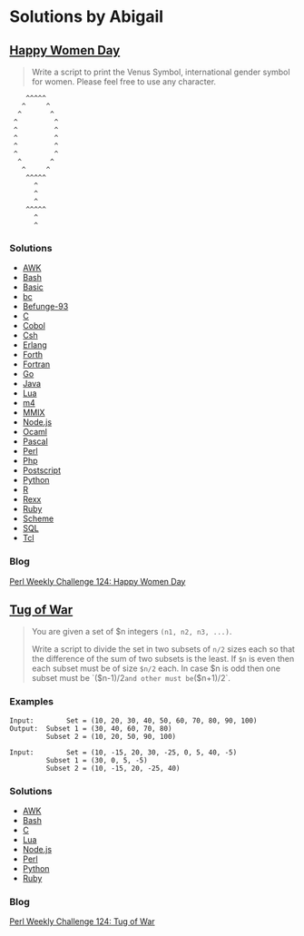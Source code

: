 # Solutions by Abigail
## [Happy Women Day][task1]

> Write a script to print the Venus Symbol, international gender symbol
> for women. Please feel free to use any character.

~~~~
    ^^^^^
   ^     ^
  ^       ^
 ^         ^
 ^         ^
 ^         ^
 ^         ^
 ^         ^
  ^       ^
   ^     ^
    ^^^^^
      ^
      ^
      ^
    ^^^^^
      ^
      ^
~~~~

### Solutions
* [AWK](awk/ch-1.awk)
* [Bash](bash/ch-1.sh)
* [Basic](basic/ch-1.bas)
* [bc](bc/ch-1.bc)
* [Befunge-93](befunge-93/ch-1.bf93)
* [C](c/ch-1.c)
* [Cobol](cobol/ch-1.cb)
* [Csh](csh/ch-1.csh)
* [Erlang](erlang/ch-1.erl)
* [Forth](forth/ch-1.fs)
* [Fortran](fortran/ch-1.f90)
* [Go](go/ch-1.go)
* [Java](java/ch-1.java)
* [Lua](lua/ch-1.lua)
* [m4](m4/ch-1.m4)
* [MMIX](mmix/ch-1.mms)
* [Node.js](node/ch-1.js)
* [Ocaml](ocaml/ch-1.ml)
* [Pascal](pascal/ch-1.p)
* [Perl](perl/ch-1.pl)
* [Php](php/ch-1.php)
* [Postscript](postscript/ch-1.ps)
* [Python](python/ch-1.py)
* [R](r/ch-1.r)
* [Rexx](rexx/ch-1.rexx)
* [Ruby](ruby/ch-1.rb)
* [Scheme](scheme/ch-1.scm)
* [SQL](sql/ch-1.sql)
* [Tcl](tcl/ch-1.tcl)

### Blog
[Perl Weekly Challenge 124: Happy Women Day][blog1]

## [Tug of War][task2]

> You are given a set of $n integers `(n1, n2, n3, ...)`.
>
> Write a script to divide the set in two subsets of `n/2` sizes each
> so that the difference of the sum of two subsets is the least. If
> `$n` is even then each subset must be of size `$n/2` each. In case $n
> is odd then one subset must be `($n-1)/2` and other must be `($n+1)/2`.

### Examples
~~~~
Input:        Set = (10, 20, 30, 40, 50, 60, 70, 80, 90, 100)
Output:  Subset 1 = (30, 40, 60, 70, 80)
         Subset 2 = (10, 20, 50, 90, 100)
~~~~

~~~~
Input:        Set = (10, -15, 20, 30, -25, 0, 5, 40, -5)
         Subset 1 = (30, 0, 5, -5)
         Subset 2 = (10, -15, 20, -25, 40)
~~~~

### Solutions
* [AWK](awk/ch-2.awk)
* [Bash](bash/ch-2.sh)
* [C](c/ch-2.c)
* [Lua](lua/ch-2.lua)
* [Node.js](node/ch-2.js)
* [Perl](perl/ch-2.pl)
* [Python](python/ch-2.py)
* [Ruby](ruby/ch-2.rb)

### Blog
[Perl Weekly Challenge 124: Tug of War][blog2]



[task1]: https://perlweeklychallenge.org/blog/perl-weekly-challenge-124/#TASK1
[task2]: https://perlweeklychallenge.org/blog/perl-weekly-challenge-124/#TASK2
[blog1]: https://abigail.github.io/HTML/Perl-Weekly-Challenge/week-124-1.html
[blog2]: https://abigail.github.io/HTML/Perl-Weekly-Challenge/week-124-2.html
